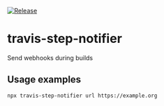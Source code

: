 [![Release](https://github.com/radekl/travis-step-notifier/actions/workflows/release.yml/badge.svg?branch=master)](https://github.com/radekl/travis-step-notifier/actions/workflows/release.yml)

# travis-step-notifier
Send webhooks during builds


## Usage examples

```
npx travis-step-notifier url https://example.org
```

